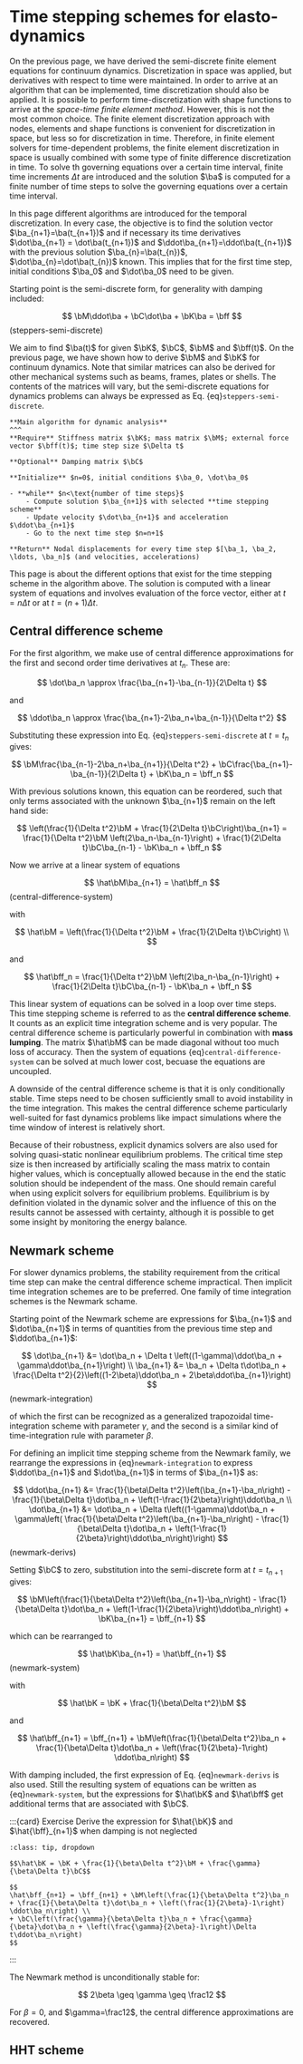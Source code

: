 $\newcommand{\ba}{\mathbf{a}}$
$\newcommand{\bb}{\mathbf{b}}$
$\newcommand{\bc}{\mathbf{c}}$
$\newcommand{\bff}{\mathbf{f}}$
$\newcommand{\bt}{\mathbf{t}}$
$\newcommand{\bu}{\mathbf{u}}$
$\newcommand{\bw}{\mathbf{w}}$
$\newcommand{\bx}{\mathbf{x}}$
$\newcommand{\bN}{\mathbf{N}}$
$\newcommand{\bB}{\mathbf{B}}$
$\newcommand{\bC}{\mathbf{C}}$
$\newcommand{\bD}{\mathbf{D}}$
$\newcommand{\bM}{\mathbf{M}}$
$\newcommand{\bK}{\mathbf{K}}$

# Time stepping schemes for elasto-dynamics

On the previous page, we have derived the semi-discrete finite element equations for continuum dynamics. Discretization in space was applied, but derivatives with respect to time were maintained. In order to arrive at an algorithm that can be implemented, time discretization should also be applied. It is possible to perform time-discretization with shape functions to arrive at the *space-time finite element method*. However, this is not the most common choice. The finite element discretization approach with nodes, elements and shape functions is convenient for discretization in space, but less so for discretization in time. Therefore, in finite element solvers for time-dependent problems, the finite element discretization in space is usually combined with some type of finite difference discretization in time. To solve th governing equations over a certain time interval, finite time increments $\Delta t$ are introduced and the solution $\ba$ is computed for a finite number of time steps to solve the governing equations over a certain time interval.

In this page different algorithms are introduced for the temporal discretization. In every case, the objective is to find the solution vector $\ba_{n+1}=\ba(t_{n+1})$ and if necessary its time derivatives $\dot\ba_{n+1} = \dot\ba(t_{n+1})$ and $\ddot\ba_{n+1}=\ddot\ba(t_{n+1})$ with the previous solution $\ba_{n}=\ba(t_{n})$, $\dot\ba_{n}=\dot\ba(t_{n})$ known. This implies that for the first time step, initial conditions $\ba_0$ and $\dot\ba_0$ need to be given. 

Starting point is the semi-discrete form, for generality with damping included:

$$
\bM\ddot\ba + \bC\dot\ba + \bK\ba = \bff
$$(steppers-semi-discrete)

We aim to find $\ba(t)$ for given $\bK$, $\bC$, $\bM$ and $\bff(t)$. On the previous page, we have shown how to derive $\bM$ and $\bK$ for continuum dynamics. Note that similar matrices can also be derived for other mechanical systems such as beams, frames, plates or shells. The contents of the matrices will vary, but the semi-discrete equations for dynamics problems can always be expressed as Eq. {eq}`steppers-semi-discrete`.

```{card}
**Main algorithm for dynamic analysis**
^^^
**Require** Stiffness matrix $\bK$; mass matrix $\bM$; external force vector $\bff(t)$; time step size $\Delta t$

**Optional** Damping matrix $\bC$

**Initialize** $n=0$, initial conditions $\ba_0, \dot\ba_0$

- **while** $n<\text{number of time steps}$
    - Compute solution $\ba_{n+1}$ with selected **time stepping scheme**
    - Update velocity $\dot\ba_{n+1}$ and acceleration $\ddot\ba_{n+1}$
    - Go to the next time step $n=n+1$

**Return** Nodal displacements for every time step $[\ba_1, \ba_2, \ldots, \ba_n]$ (and velocities, accelerations)
```

This page is about the different options that exist for the time stepping scheme in the algorithm above. The solution is computed with a linear system of equations and involves evaluation of the force vector, either at $t=n\Delta t$ or at $t=(n+1)\Delta t$. 

## Central difference scheme

For the first algorithm, we make use of central difference approximations for the first and second order time derivatives at $t_n$. These are: 

$$
\dot\ba_n \approx \frac{\ba_{n+1}-\ba_{n-1}}{2\Delta t}
$$

and 

$$
\ddot\ba_n \approx \frac{\ba_{n+1}-2\ba_n+\ba_{n-1}}{\Delta t^2}
$$

Substituting these expression into Eq. {eq}`steppers-semi-discrete` at $t=t_n$ gives:

$$
\bM\frac{\ba_{n-1}-2\ba_n+\ba_{n+1}}{\Delta t^2} + \bC\frac{\ba_{n+1}-\ba_{n-1}}{2\Delta t} + \bK\ba_n = \bff_n
$$

With previous solutions known, this equation can be reordered, such that only terms associated with the unknown $\ba_{n+1}$ remain on the left hand side:

$$
\left(\frac{1}{\Delta t^2}\bM + \frac{1}{2\Delta t}\bC\right)\ba_{n+1} = \frac{1}{\Delta t^2}\bM \left(2\ba_n-\ba_{n-1}\right) + \frac{1}{2\Delta t}\bC\ba_{n-1} - \bK\ba_n + \bff_n
$$

Now we arrive at a linear system of equations

$$
\hat\bM\ba_{n+1} = \hat\bff_n
$$(central-difference-system)

with

$$
\hat\bM = \left(\frac{1}{\Delta t^2}\bM + \frac{1}{2\Delta t}\bC\right) \\
$$

and

$$
\hat\bff_n = \frac{1}{\Delta t^2}\bM \left(2\ba_n-\ba_{n-1}\right) + \frac{1}{2\Delta t}\bC\ba_{n-1} - \bK\ba_n + \bff_n
$$

This linear system of equations can be solved in a loop over time steps. This time stepping scheme is referred to as the **central difference scheme**. It counts as an explicit time integration scheme and is very popular. The central difference scheme is particularly powerful in combination with **mass lumping**. The matrix $\hat\bM$ can be made diagonal without too much loss of accuracy. Then the system of equations {eq}`central-difference-system` can be solved at much lower cost, becuase the equations are uncoupled. 

A downside of the central difference scheme is that it is only conditionally stable. Time steps need to be chosen sufficiently small to avoid instability in the time integration. This makes the central difference scheme particularly well-suited for fast dynamics problems like impact simulations where the time window of interest is relatively short. 

Because of their robustness, explicit dynamics solvers are also used for solving quasi-static nonlinear equilibrium problems. The critical time step size is then increased by artificially scaling the mass matrix to contain higher values, which is conceptually allowed because in the end the static solution should be independent of the mass. One should remain careful when using explicit solvers for equilibrium problems. Equilibrium is by definition violated in the dynamic solver and the influence of this on the results cannot be assessed with certainty, although it is possible to get some insight by monitoring the energy balance. 

## Newmark scheme

For slower dynamics problems, the stability requirement from the critical time step can make the central difference scheme impractical. Then implicit time integration schemes are to be preferred. One family of time integration schemes is the Newmark schame. 

Starting point of the Newmark scheme are expressions for $\ba_{n+1}$ and $\dot\ba_{n+1}$ in terms of quantities from the previous time step and $\ddot\ba_{n+1}$: 

$$
\dot\ba_{n+1} &= \dot\ba_n + \Delta t \left((1-\gamma)\ddot\ba_n + \gamma\ddot\ba_{n+1}\right) \\
\ba_{n+1} &= \ba_n + \Delta t\dot\ba_n + \frac{\Delta t^2}{2}\left((1-2\beta)\ddot\ba_n + 2\beta\ddot\ba_{n+1}\right)
$$(newmark-integration)

of which the first can be recognized as a generalized trapozoidal time-integration scheme with parameter $\gamma$, and the second is a similar kind of time-integration rule with parameter $\beta$. 

For defining an implicit time stepping scheme from the Newmark family, we rearrange the expressions in {eq}`newmark-integration` to express $\ddot\ba_{n+1}$ and $\dot\ba_{n+1}$ in terms of $\ba_{n+1}$ as:

$$
\ddot\ba_{n+1} &= \frac{1}{\beta\Delta t^2}\left(\ba_{n+1}-\ba_n\right) - \frac{1}{\beta\Delta t}\dot\ba_n + \left(1-\frac{1}{2\beta}\right)\ddot\ba_n   \\
\dot\ba_{n+1} &= \dot\ba_n + \Delta t\left((1-\gamma)\ddot\ba_n + \gamma\left( \frac{1}{\beta\Delta t^2}\left(\ba_{n+1}-\ba_n\right) - \frac{1}{\beta\Delta t}\dot\ba_n + \left(1-\frac{1}{2\beta}\right)\ddot\ba_n\right)\right)
$$(newmark-derivs)

Setting $\bC$ to zero, substitution into the semi-discrete form at $t=t_{n+1}$ gives:

$$
\bM\left(\frac{1}{\beta\Delta t^2}\left(\ba_{n+1}-\ba_n\right) - \frac{1}{\beta\Delta t}\dot\ba_n + \left(1-\frac{1}{2\beta}\right)\ddot\ba_n\right) + \bK\ba_{n+1} = \bff_{n+1}
$$

which can be rearranged to 

$$
\hat\bK\ba_{n+1} = \hat\bff_{n+1}
$$(newmark-system)

with

$$
\hat\bK = \bK + \frac{1}{\beta\Delta t^2}\bM
$$

and

$$
\hat\bff_{n+1}  =  \bff_{n+1} + \bM\left(\frac{1}{\beta\Delta t^2}\ba_n + \frac{1}{\beta\Delta t}\dot\ba_n + \left(\frac{1}{2\beta}-1\right) \ddot\ba_n\right)
$$

With damping included, the first expression of Eq. {eq}`newmark-derivs` is also used. Still the resulting system of equations can be written as {eq}`newmark-system`, but the expressions for $\hat\bK$ and $\hat\bff$ get additional terms that are associated with $\bC$.



:::{card} Exercise
Derive the expression for $\hat{\bK}$ and $\hat{\bff}_{n+1}$ when damping is not neglected
```{admonition} Solution
:class: tip, dropdown

$$\hat\bK = \bK + \frac{1}{\beta\Delta t^2}\bM + \frac{\gamma}{\beta\Delta t}\bC$$ 

$$
\hat\bff_{n+1} = \bff_{n+1} + \bM\left(\frac{1}{\beta\Delta t^2}\ba_n + \frac{1}{\beta\Delta t}\dot\ba_n + \left(\frac{1}{2\beta}-1\right) \ddot\ba_n\right) \\ 
+ \bC\left(\frac{\gamma}{\beta\Delta t}\ba_n + \frac{\gamma}{\beta}\dot\ba_n + \left(\frac{\gamma}{2\beta}-1\right)\Delta t\ddot\ba_n\right)
$$
```
:::



The Newmark method is unconditionally stable for:

$$
2\beta \geq \gamma \geq \frac12
$$

For $\beta=0$, and $\gamma=\frac12$, the central difference approximations are recovered. 

## HHT scheme


